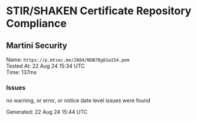 # STIR/SHAKEN Certificate Repository Compliance

## Martini Security

Name: `https://p.mtsec.me/2884/NOB7Bg81w154.pem`\
Tested At: 22 Aug 24 15:34 UTC\
Time: 137ms

### Issues

no warning, or error, or notice date level issues were found

Generated: 22 Aug 24 15:44 UTC